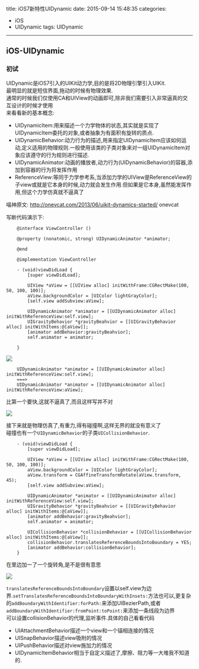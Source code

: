 title: iOS7新特性UIDynamic 
date: 2015-09-14 15:48:35
categories:
- iOS
- UIDynamic
tags: UIDynamic
---

## iOS-UIDynamic    

### 初试    

UIDynamic是iOS7引入的UIKit动力学,目的是将2D物理引擎引入UIKit.    
最明显的就是短信界面,拖动的时候有物理效果.    
通常的时候我们仅使用CA和UIView的动画即可,除非我们需要引入非常逼真的交互设计的时候才使用     
来看看新的基本概念:    

- UIDynamicItem:用来描述一个力学物体的状态,其实就是实现了UIDynamicItem委托的对象,或者抽象为有面积有旋转的质点.     
- UIDynamicBehavior:动力行为的描述,用来指定UIDynamicItem应该如何运动,定义适用的物理规则.一般使用该类的子类对象来对一组UIDynamicItem对象应该遵守的行为规则进行描述.    
- UIDynamicAnimator:动画的播放者,动力行为(UIDynamicBehavior)的容器,添加到容器的行为将发挥作用
- ReferenceView:等同于力学参考系,当添加力学的UIView是ReferenceView的子view或就是它本身的时候,动力就会发生作用.但如果是它本身,虽然能发挥作用,但这个力学仿真就不逼真了    

喵神原文: http://onevcat.com/2013/06/uikit-dynamics-started/ onevcat     

<!-- more -->

写断代码演示下:    

``` code
    @interface ViewController ()

    @property (nonatomic, strong) UIDynamicAnimator *animator;

    @end

    @implementation ViewController

    - (void)viewDidLoad {
        [super viewDidLoad];
        
        UIView *aView = [[UIView alloc] initWithFrame:CGRectMake(100, 50, 100, 100)];
        aView.backgroundColor = [UIColor lightGrayColor];
        [self.view addSubview:aView];
        
        UIDynamicAnimator *animator = [[UIDynamicAnimator alloc] initWithReferenceView:self.view];
        UIGravityBehavior *gravityBeahvior = [[UIGravityBehavior alloc] initWithItems:@[aView]];
        [animator addBehavior:gravityBeahvior];
        self.animator = animator;
        
    }
```

![](/images/iOS/uidynamic/lesson/1.gif)

```
    UIDynamicAnimator *animator = [[UIDynamicAnimator alloc] initWithReferenceView:self.view];
    ===>
    UIDynamicAnimator *animator = [[UIDynamicAnimator alloc] initWithReferenceView:aView];
```

比第一个要快,这就不逼真了,而且这样写并不对     

![](/images/iOS/uidynamic/lesson/2.gif)

接下来就是物理仿真了,有重力,得有碰撞啊,这样无界的就没有意义了     
碰撞也有一个`UIDynamicBehavior`的子类`UICollisionBehavior`.    

``` code
    - (void)viewDidLoad {
        [super viewDidLoad];
        
        UIView *aView = [[UIView alloc] initWithFrame:CGRectMake(100, 50, 100, 100)];
        aView.backgroundColor = [UIColor lightGrayColor];
        aView.transform = CGAffineTransformRotate(aView.transform, 45);
        [self.view addSubview:aView];
        
        UIDynamicAnimator *animator = [[UIDynamicAnimator alloc] initWithReferenceView:self.view];
        UIGravityBehavior *gravityBeahvior = [[UIGravityBehavior alloc] initWithItems:@[aView]];
        [animator addBehavior:gravityBeahvior];
        self.animator = animator;
        
        UICollisionBehavior *collisionBehavior = [[UICollisionBehavior alloc] initWithItems:@[aView]];
        collisionBehavior.translatesReferenceBoundsIntoBoundary = YES;
        [animator addBehavior:collisionBehavior];
    }
```

在里边加一了一个旋转角,是不是很有意思    

![](/images/iOS/uidynamic/lesson/3.gif)

`translatesReferenceBoundsIntoBoundary`设置以self.view为边界.`setTranslatesReferenceBoundsIntoBoundaryWithInsets:`方法也可以,更复杂的`addBoundaryWithIdentifier:forPath:`来添加UIBezierPath,或者`addBoundaryWithIdentifier:fromPoint:toPoint:`来添加一条线段为边界     
可以设置collisionBehavior的代理,监听事件.具体的自己看看代码     

- UIAttachmentBehavior描述一个view和一个锚相连接的情况
- UISnapBehavior描述view吸附的情况
- UIPushBehavior描述对view施加力的情况
- UIDynamicItemBehavior相当于自定义描述了,摩擦、阻力等一大堆我不知道的.











